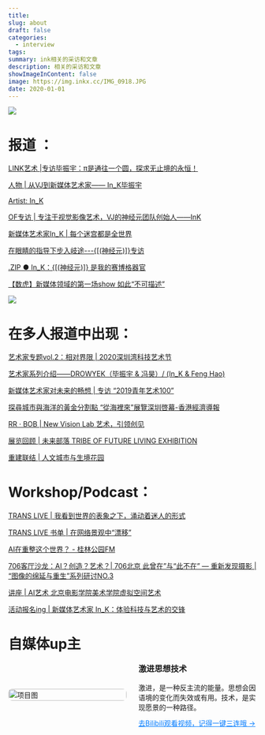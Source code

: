 ```yaml
---
title:
slug: about
draft: false
categories:
  - interview
tags:
summary: ink相关的采访和文章
description: 相关的采访和文章
showImageInContent: false
image: https://img.inkx.cc/IMG_0918.JPG
date: 2020-01-01
---
```

![](https://img.inkx.cc/IMG_0918.JPG)

# 报道 ：
[LINK艺术 |专访毕振宇：π是通往一个圆，探求无止境的永恒！](https://mp.weixin.qq.com/s/lfPc_uYL8p5eaqF47tpfwg)

[人物 | 从VJ到新媒体艺术家—— In_K毕振宇](https://mp.weixin.qq.com/s/xYmF9yQfDMFVIsxXJb9lUg)

[Artist: In_K ](https://mp.weixin.qq.com/s/fnFU3ZnridvBu3FPluO8LA)

[OF专访 | 专注于视觉影像艺术，VJ的神经元团队创始人——InK ](https://mp.weixin.qq.com/s/8gvfY_o_I58RNWRGinykxQ)

[新媒体艺术家In_K | 每个迷宫都是全世界](https://mp.weixin.qq.com/s/XReNNB8xKlnKWW662HDfrQ)

[在眼睛的指导下步入岐途---{[(神经元)]}专访](https://mp.weixin.qq.com/s/aKD7xqA7zTUVqUnPg5fnQQ)

[.ZIP ● In_K：{[(神经元)]} 是我的赛博格器官](https://mp.weixin.qq.com/s/sxD_4Qom3pGI8H6RvEqHfw)

[【数虎】新媒体领域的第一场show 如此“不可描述”](https://mp.weixin.qq.com/s/Y5dxE1JGUGCX6SjnRSQF-g)

![](https://img.inkx.cc/%E5%90%AF%E7%9A%93%E8%AE%BA%E5%9D%9B2025.JPG)
# 在多人报道中出现：

[艺术家专题vol.2：相对界限 | 2020深圳湾科技艺术节 ](https://mp.weixin.qq.com/s/Gd2wU3WClSvFl9dVV2Wgdw)

[艺术家系列介绍——DROWYEK（毕振宇 & 冯昊）/ (In_K & Feng Hao)](https://mp.weixin.qq.com/s/4gfbc7S66uFHcx2EuHqlsQ)

[新媒体艺术家对未来的畅想 | 专访 “2019青年艺术100” ](https://mp.weixin.qq.com/s/koS3P82DJJ2FDDj7Z2zlJQ)

[探尋城市與海洋的黃金分割點 “從海裡來”展覽深圳啓幕-香港經濟導報 ](http://www.jdonline.com.hk/index.php?m=wap&c=index&a=show&catid=23&id=55937)

[RR · BOB | New Vision Lab 艺术，引领创见 ](https://mp.weixin.qq.com/s/hzKacofGhqCa08UqsQdnnw)

[展览回顾 | 未来部落 TRIBE OF FUTURE LIVING EXHIBITION ](https://mp.weixin.qq.com/s/LlJWR40s8i6suOm4C9wcGQ)

[重建联结 | 人文城市与生境花园 ](https://mp.weixin.qq.com/s/2UWZX9EgiBQp-1hqmSa1yA)

# Workshop/Podcast：

[TRANS LIVE | 我看到世界的表象之下，涌动着迷人的形式 ](https://mp.weixin.qq.com/s/fJf96_SFoB7LbFm71WCD3g)

[TRANS LIVE 书单 | 在网络景观中“漂移”](https://mp.weixin.qq.com/s/B3TlJ67GQcN6NKS1WE0KjA)

[AI在重整这个世界？ - 桂林公园FM ](https://music.163.com/#/program?id=2070893051&userid=2744366)

[706客厅沙龙：AI？创造？艺术？| 706北京 ](https://mp.weixin.qq.com/s/J3Wdht0mPMYRQOhkdKYXbg)
[此曾在”与“此不在” — 重新发现摄影 | “图像的绵延与重生”系列研讨NO.3 ](https://mp.weixin.qq.com/s/ls3VLHxQG3PMlvjdgYEfoA)

[讲座 | AI艺术 北京电影学院美术学院虚拟空间艺术 ](https://mp.weixin.qq.com/s/gl9MERMyKeuo4g6wi9Lg-Q)

[活动报名ing | 新媒体艺术家 In_K：体验科技与艺术的交锋 ](https://mp.weixin.qq.com/s/wo_wBPEji0Of09XbssL7pg)


# 自媒体up主

<div style="display: flex; gap: 24px; align-items: center; margin-bottom: 32px;">
  <div style="flex: 1;">
    <img src="https://img.inkx.cc/20250706140205855.png" alt="项目图" style="width:100%; border-radius:8px;" />
  </div>
  <div style="flex: 1;">
    <h3 style="margin-top: 0;">激进思想技术</h3>
    <p style="margin: 0 0 12px;">激进，是一种反主流的能量。思想会因语境的变化而失效或有用。技术，是实现愿景的一种路径。
    </p>
    <a href="https://space.bilibili.com/10830102" style="color: #007BFF; text-decoration: underline;">去Bilibili观看视频，记得一键三连哦 →</a>
  </div>
</div>
